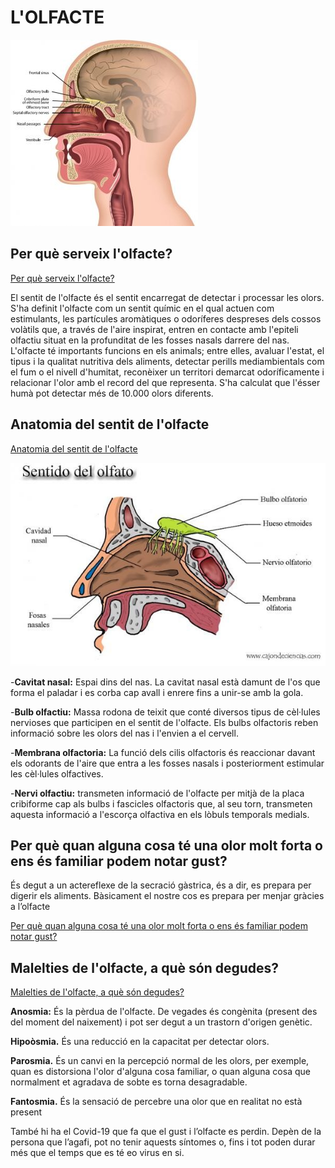 # L'OLFACTE
![hola?](olfacte1.png)

## Per què serveix l'olfacte?

[Per què serveix l'olfacte?](https://github.com/MiniConde/pq-seveix-olfacte/tree/main)

El sentit de l'olfacte és el sentit encarregat de detectar i processar les olors. 
S'ha definit l'olfacte com un sentit químic en el qual actuen com estimulants, les partícules aromàtiques o odoríferes despreses dels cossos volàtils que, a través de l'aire inspirat, entren en contacte amb l'epiteli olfactiu situat en la profunditat de les fosses nasals darrere del nas. L'olfacte té importants funcions en els animals; entre elles, avaluar l'estat, el tipus i la qualitat nutritiva dels aliments, detectar perills mediambientals com el fum o el nivell d'humitat, reconèixer un territori demarcat odoríficamente i relacionar l'olor amb el record del que representa. 
S'ha calculat que l'ésser humà pot detectar més de 10.000 olors diferents.

## Anatomia del sentit de l'olfacte

[Anatomia del sentit de l'olfacte](https://github.com/MiniConde/pq-serveix-olfacte/tree/main)

![cabra](olfacte2.png)

-__Cavitat nasal:__ Espai dins del nas. La cavitat nasal està damunt de l'os que forma el paladar i es corba cap avall i enrere fins a unir-se amb la gola.

-__Bulb olfactiu:__ Massa rodona de teixit que conté diversos tipus de cèl·lules nervioses que participen en el sentit de l'olfacte. Els bulbs olfactoris reben informació sobre les olors del nas i l'envien a el cervell.

-__Membrana olfactoria:__ La funció dels cilis olfactoris és reaccionar davant els odorants de l'aire que entra a les fosses nasals i posteriorment estimular les cèl·lules olfactives.

-__Nervi olfactiu:__ transmeten informació de l'olfacte per mitjà de la placa cribiforme cap als bulbs i fascicles olfactoris que, al seu torn, transmeten aquesta informació a l'escorça olfactiva en els lòbuls temporals medials.

## Per què quan alguna cosa té una olor molt forta o ens és familiar podem notar gust?
És degut a  un actereflexe de la secració gàstrica, és a dir, es prepara per digerir els aliments. Bàsicament el nostre cos es prepara per menjar gràcies a l’olfacte 

[Per què quan alguna cosa té una olor molt forta o ens és familiar podem notar gust?](http://google.com)

## Malelties de l'olfacte, a què són degudes?

[Malelties de l'olfacte, a què són degudes?](http://google.com)

__Anosmia:__ És la pèrdua de l'olfacte. De vegades és congènita (present des del moment del naixement) i pot ser degut a un trastorn d'origen genètic.

__Hipoòsmia.__ És una reducció en la capacitat per detectar olors.

__Parosmia.__ És un canvi en la percepció normal de les olors, per exemple, quan es distorsiona l'olor d'alguna cosa familiar, o quan alguna cosa que normalment et agradava de sobte es torna desagradable.

__Fantosmia.__ És la sensació de percebre una olor que en realitat no està present

També hi ha el Covid-19 que fa que el gust i l’olfacte es perdin. Depèn de la persona que l’agafi, pot no tenir aquests síntomes o, fins i tot poden durar més que el temps que es té eo virus en si. 




